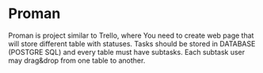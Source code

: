 # Proman

Proman is project similar to Trello, where You need to create web page that will store different table with statuses. Tasks should be stored in DATABASE (POSTGRE SQL) and every table must have subtasks. Each subtask user may drag&drop from one table to another. 
